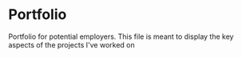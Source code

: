 # Portfolio
Portfolio for potential employers. This file is meant to display the key aspects of the projects I've worked on
